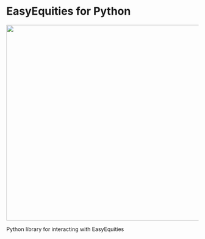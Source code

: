 # EasyEquities for Python

<p align="center">
  <img width="512" src="https://github.com/lohanjs/images/blob/main/EasyEquities.png?raw=true"
</p>

Python library for interacting with EasyEquities
